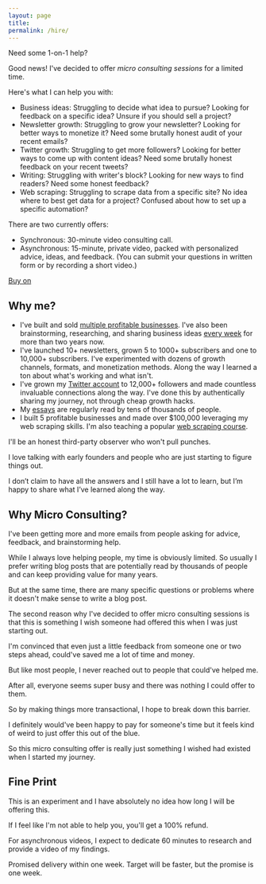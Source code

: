 ```yaml
---
layout: page
title: 
permalink: /hire/
---
```


Need some 1-on-1 help?

Good news! I've decided to offer *micro consulting sessions* for a limited time.

Here's what I can help you with:

* Business ideas: Struggling to decide what idea to pursue? Looking for feedback on a specific idea? Unsure if you should sell a project?
* Newsletter growth: Struggling to grow your newsletter? Looking for better ways to monetize it? Need some brutally honest audit of your recent emails?
* Twitter growth: Struggling to get more followers? Looking for better ways to come up with content ideas? Need some brutally honest feedback on your recent tweets?
* Writing: Struggling with writer's block? Looking for new ways to find readers? Need some honest feedback?
* Web scraping: Struggling to scrape data from a specific site? No idea where to best get data for a project? Confused about how to set up a specific automation?

There are two currently offers:

* Synchronous: 30-minute video consulting call.
* Asynchronous: 15-minute, private video, packed with personalized advice, ideas, and feedback. (You can submit your questions in written form or by recording a short video.) 

<script src="https://gumroad.com/js/gumroad.js"></script>
<a class="gumroad-button" href="https://jakobgreenfeld.gumroad.com/l/uigrl">Buy on</a>


## Why me?

* I've built and sold [multiple profitable businesses](/about). I've also been brainstorming, researching, and sharing business ideas [every week](https://brainstorms.substack.com) for more than two years now.
* I've launched 10+ newsletters, grown 5 to 1000+ subscribers and one to 10,000+ subscribers. I've experimented with dozens of growth channels, formats, and monetization methods. Along the way I learned a ton about what's working and what isn't.
* I've grown my [Twitter account](https://twitter.com/jakobgreenfeld) to 12,000+ followers and made countless invaluable connections along the way. I've done this by authentically sharing my journey, not through cheap growth hacks. 
* My [essays](/articles) are regularly read by tens of thousands of people. 
* I built 5 profitable businesses and made over $100,000 leveraging my web scraping skills. I'm also teaching a popular [web scraping course](https://jakobgreenfeld.gumroad.com/l/scraping).

I'll be an honest third-party observer who won't pull punches.

I love talking with early founders and people who are just starting to figure things out. 

I don’t claim to have all the answers and I still have a lot to learn, but I’m happy to share what I’ve learned along the way.


## Why Micro Consulting?

I've been getting more and more emails from people asking for advice, feedback, and brainstorming help. 

While I always love helping people, my time is obviously limited. So usually I prefer writing blog posts that are potentially read by thousands of people and can keep providing value for many years. 

But at the same time, there are many specific questions or problems where it doesn't make sense to write a blog post. 

The second reason why I've decided to offer micro consulting sessions is that this is something I wish someone had offered this when I was just starting out. 

I'm convinced that even just a little feedback from someone one or two steps ahead, could've saved me a lot of time and money.

But like most people, I never reached out to people that could've helped me. 

After all, everyone seems super busy and there was nothing I could offer to them. 

So by making things more transactional, I hope to break down this barrier. 

I definitely would've been happy to pay for someone's time but it feels kind of weird to just offer this out of the blue. 

So this micro consulting offer is really just something I wished had existed when I started my journey. 

## Fine Print

This is an experiment and I have absolutely no idea how long I will be offering this. 

If I feel like I'm not able to help you, you'll get a 100% refund. 

For asynchronous videos, I expect to dedicate 60 minutes to research and provide a video of my findings. 

Promised delivery within one week. Target will be faster, but the promise is one week.





